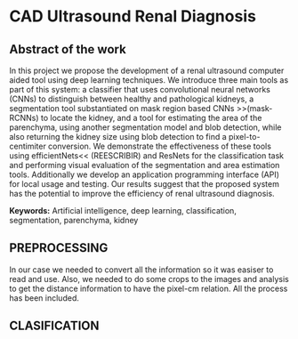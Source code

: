 # CAD Ultrasound Renal Diagnosis

## Abstract of the work 

In this project we propose the development of a renal ultrasound computer aided tool using deep learning techniques. We introduce three main tools as part of this system: a classifier that uses convolutional neural networks (CNNs) to distinguish between healthy and pathological kidneys, a segmentation tool substantiated on mask region based CNNs >>(mask-RCNNs) to locate the kidney, and a tool for estimating the area of the parenchyma, using another segmentation model and blob detection, while also returning the kidney size using blob detection to find a pixel-to-centimiter conversion. We demonstrate the effectiveness of these tools using efficientNets<< (REESCRIBIR) and ResNets for the classification task and performing visual evaluation of the segmentation and area estimation tools. Additionally we develop an application programming interface (API) for local usage and testing. Our results suggest that the proposed system has the potential to improve the efficiency of renal ultrasound diagnosis.

$\textbf{Keywords:}$ Artificial intelligence, deep learning, classification, segmentation, parenchyma, kidney

## PREPROCESSING

In our case we needed to convert all the information so it was easiser to read and use. Also, we needed to do some crops to the images and analysis to get the distance information to have the pixel-cm relation.
All the process has been included.

## CLASIFICATION

